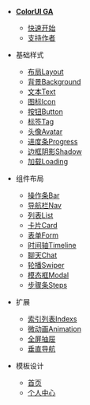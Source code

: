 <!--
 * @Descripttion: 
 * @version: V1.0
 * @Author: Xiaokang Lei
 * @email: lxk201808@163.com
 * @Date: 2022-11-28 16:30:51
 * @LastEditors: Xiaokang Lei
 * @LastEditTime: 2022-11-30 14:58:03
-->

- [**ColorUI GA**]()
  - [快速开始](README.md)
  - [支持作者](/other/support.md)

- 基础样式
  - [布局Layout](/base/layout.md)
  - [背景Background](/base/background.md)
  - [文本Text](/base/text.md)
  - [图标Icon](/base/icon.md)
  - [按钮Button](/nodejs/base/debug-nodejs-with-chrome-devtools.md)
  - [标签Tag](/nodejs/base/debug-nodejs-with-chrome-devtools.md)
  - [头像Avatar](/_coverpage.md)
  - [进度条Progress](/_coverpage.md)
  - [边框阴影Shadow](/_coverpage.md)
  - [加载Loading](/_coverpage.md)

- 组件布局
  - [操作条Bar](/nodejs/module.md)
  - [导航栏Nav](/nodejs/modules/esm.md)
  - [列表List](/nodejs/events.md)
  - [卡片Card](/nodejs/crypto.md)
  - [表单Form](/nodejs/buffer.md)
  - [时间轴Timeline](/nodejs/process-threads.md)
  - [聊天Chat](/nodejs/console.md)
  - [轮播Swiper](/nodejs/net.md)
  - [模态框Modal](/nodejs/dns.md)
  - [步骤条Steps](/nodejs/cluster-base.md)

- 扩展
  - [索引列表Indexs](/nodejs/npm/private-chat-socketio.md)
  - [微动画Animation](/nodejs/npm/undici.md)
  - [全屏抽屉](/nodejs/npm/undici.md)
  - [垂直导航](/nodejs/npm/undici.md)

- 模板设计
  - [首页](/nodejs/logger.md)
  - [个人中心](/nodejs/IO.md)

